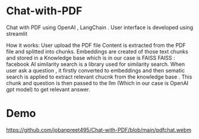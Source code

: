 # Chat-with-PDF

Chat with PDF using OpenAI  , LangChain . User interface is developed using streamlit

How it works:
User upload the PDF file
Content is extracted from the PDF file and splitted into chunks.
Embeddings are created of those text chunks and stored in a Knowledge base which is in our case is FAISS 
FAISS : facebook AI similarity search is a library used for similarity search.
When user ask a question , it firstly converted to embeddings and then sematic search is applied to extract relevant chucnk from the knowledge base .
This chunk and question is then passed to the llm (Which in our case is OpenAI gpt model) to get relevant answer.


#   Demo
https://github.com/jobanpreet495/Chat-with-PDF/blob/main/pdfchat.webm

